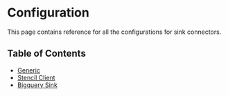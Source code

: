# Configuration

This page contains reference for all the configurations for sink connectors.

## Table of Contents

* [Generic](generic.md)
* [Stencil Client](stencil-client.md)
* [Bigquery Sink](bigquery-sink.md)

